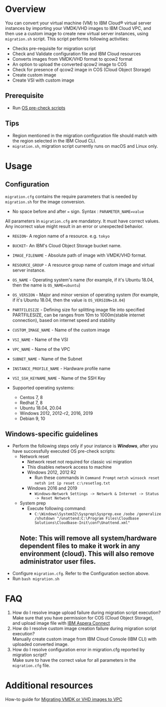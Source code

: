 # Overview
You can convert your virtual machine (VM) to IBM Cloud® virtual server instances by importing your VMDK/VHD images to IBM Cloud VPC, and then use a custom image to create new virtual server instances, using `migration.sh` script.
This script performs following activities:
- Checks pre-requisite for migration script 
- Check and Validate configuration file and IBM Cloud resources
- Converts images from VMDK/VHD format to qcow2 format
- An option to upload the converted qcow2 image to COS
- Check for presence of qcow2 image in COS (Cloud Object Storage)
- Create custom image
- Create VSI with custom image

## Prerequisite
- Run [OS pre-check scripts](https://github.com/IBM-Cloud/vpc-migration-tools/tree/main/os-precheck-scripts)

## Tips
- Region mentioned in the migration configuration file should match with the region selected in the IBM Cloud CLI.
- `migration.sh`, migration script currently runs on macOS and Linux only.

# Usage
## Configuration
`migration.cfg` contains the require parameters that is needed by `migration.sh` for the image conversion.

- No space before and after `=` sign. Syntax : `PARAMETER_NAME=value`

All parameters in `migration.cfg` are mandatory. It must have correct values. Any incorrect value might result in an error or unexpected behavior.
- `REGION`- A region name of a resource. e.g. `tokyo`
- `BUCKET`- An IBM's Cloud Object Storage bucket name.
- `IMAGE_FILENAME` - Absolute path of image with VMDK/VHD format.
- `RESOURCE_GROUP` - A resource group name of custom image and virtual server instance.
- `OS_NAME` - Operating system's name (for example, if it's Ubuntu 18.04, then the name is `OS_NAME=ubuntu`)
- `OS_VERSION` - Major and minor version of operating system (for example,  if it's Ubuntu 18.04, then the value is `OS_VERSION=18.04`)
- `PARTFILESIZE` - Defining size for splitting image file into specified PARTFILESIZE, can be ranges from 10m to 1000m(stable internet connection), based on internet speed and stability
- `CUSTOM_IMAGE_NAME` - Name of the custom image
- `VSI_NAME` - Name of the VSI
- `VPC_NAME` - Name of the VPC 
- `SUBNET_NAME` - Name of the Subnet
- `INSTANCE_PROFILE_NAME` - Hardware profile name
- `VSI_SSH_KEYNAME_NAME` - Name of the SSH Key

- Supported operating systems:
    - Centos 7, 8
    - Redhat 7, 8
    - Ubuntu 18.04, 20.04
    - Windows 2012, 2012-r2, 2016, 2019
    - Debian 9, 10

## Windows-specific guidelines
- Perform the following steps only if your instance is _**Windows**_, after you have successfully executed OS pre-check scripts:
    - Network reset
        - Network reset not required for classic vsi migration
        - This disables network access to machine
        - Windows 2012, 2012 R2
            - Run these commands in `Command Prompt`
                `netsh winsock reset`
                `netsh int ip reset c:\resetlog.txt`
        - Windows 2016 and 2019
            - `Windows–Network Settings -> Network & Internet -> Status -> Reset Network`
    - System prep
        - Execute following command:
            - `C:\Windows\System32\Sysprep\Sysprep.exe /oobe /generalize /shutdown "/unattend:C:\Program Files\Cloudbase Solutions\Cloudbase-Init\conf\Unattend.xml"`
        ## Note: This will remove all system/hardware dependent files to make it work in any environment (cloud). This will also remove administrator user files.
- Configure `migration.cfg`. Refer to the Configuration section above.
- Run `bash migration.sh`

# FAQ
1. How do I resolve image upload failure during migration script execution? <br>
Make sure that you have permission for COS (Cloud Object Storage), and upload image file with [IBM Aspera Connect](https://www.ibm.com/aspera/connect/?_ga=2.134595447.766023478.1613905997-390697858.1610435302&cm_mc_uid=45064290964216104353014&cm_mc_sid_50200000=13124331614254049945  "IBM Aspera Connect")
2. How do I resolve custom image creation failure during migration script execution? <br>
Manually create custom image from IBM Cloud Console (IBM CLI) with uploaded converted image.
3. How do I resolve configuration error in migration.cfg reported by migration script? <br>
Make sure to have the correct value for all parameters in the `migration.cfg` file.

# Additional resources
How-to guide for [Migrating VMDK or VHD images to VPC](https://cloud.ibm.com/docs/cloud-infrastructure?topic=cloud-infrastructure-migrating-images-vpc)